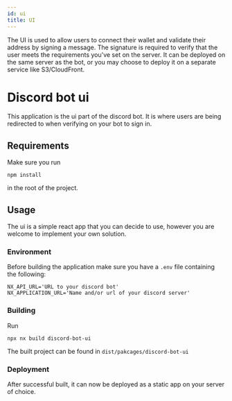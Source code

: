 ```yaml
---
id: ui
title: UI
---
```


The UI is used to allow users to connect their wallet and validate their address by signing a message. The signature is required to verify that the user meets the requirements you've set on the server. It can be deployed on the same server as the bot, or you may choose to deploy it on a separate service like S3/CloudFront.

# Discord bot ui

This application is the ui part of the discord bot. It is where users are being redirected to when verifying on your bot to sign in.

## Requirements

Make sure you run

```
npm install
```

in the root of the project.

## Usage

The ui is a simple react app that you can decide to use, however you are welcome to implement your own solution.

### Environment

Before building the application make sure you have a `.env` file containing the following:

```
NX_API_URL='URL to your discord bot'
NX_APPLICATION_URL='Name and/or url of your discord server'
```

### Building

Run

```
npx nx build discord-bot-ui
```

The built project can be found in `dist/pakcages/discord-bot-ui`

### Deployment

After successful built, it can now be deployed as a static app on your server of choice.
